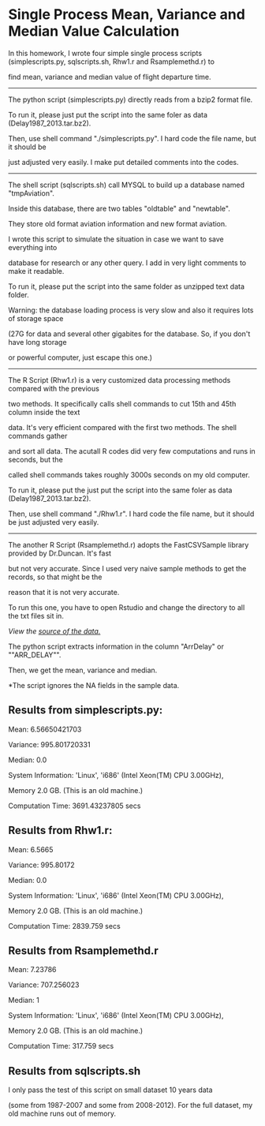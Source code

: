Single Process Mean, Variance and Median Value Calculation
==========================================================
In this homework, I wrote four simple single process scripts (simplescripts.py, sqlscripts.sh, Rhw1.r and Rsamplemethd.r) to 

find mean, variance and median value of flight departure time.

-----------------------------------------------------------------
The python script (simplescripts.py) directly reads from a bzip2 format file. 

To run it, please just put the script into the same foler as data (Delay1987_2013.tar.bz2).

Then, use shell command "./simplescripts.py". I hard code the file name, but it should be

just adjusted very easily. I make put detailed comments into the codes.


-------------------------------------------------------
The shell script (sqlscripts.sh) call MYSQL to build up a database named "tmpAviation". 

Inside this database, there are two tables "oldtable" and "newtable".

They store old format aviation information and new format aviation. 

I wrote this script to simulate the situation in case we want to save everything into 

database for research or any other query. I add in very light comments to make it readable.

To run it, please put the script into the same folder as unzipped text data folder.

Warning: the database loading process is very slow and also it requires lots of storage space 

(27G for data and several other gigabites for the database. So, if you don't have long storage 

or powerful computer, just escape this one.)


------------------------------------------------------
The R Script (Rhw1.r) is a very customized data processing methods compared with the previous 

two methods. It specifically calls shell commands to cut 15th and 45th column inside the text 

data. It's very efficient compared with the first two methods. The shell commands gather 

and sort all data. The acutall R codes did very few computations and runs in seconds, but the

called shell commands takes roughly 3000s seconds on my old computer.

To run it, please put the just put the script into the same foler as data (Delay1987_2013.tar.bz2).

Then, use shell command "./Rhw1.r". I hard code the file name, but it should be just adjusted very easily.


--------------------------------------
The another R Script (Rsamplemethd.r) adopts the FastCSVSample library provided by Dr.Duncan. It's fast

but not very accurate. Since I used very naive sample methods to get the records, so that might be the

reason that it is not very accurate.

To run this one, you have to open Rstudio and change the directory to all the txt files sit in.
 

*View the [source of the data.](http://eeyore.ucdavis.edu/stat250/Homeworks/hw1.html.)*

The python script extracts information in the column "ArrDelay" or "\"ARR_DELAY\"".

Then, we get the mean, variance and median.

*The script ignores the NA fields in the sample data.

Results from simplescripts.py:
------------------------------

Mean: 6.56650421703

Variance: 995.801720331

Median: 0.0

System Information: 'Linux', 'i686' (Intel Xeon(TM) CPU 3.00GHz), 

Memory 2.0 GB. (This is an old machine.)
  
Computation Time: 3691.43237805 secs

Results from Rhw1.r:
-------------------------------
Mean: 6.5665

Variance: 995.80172

Median: 0.0

System Information: 'Linux', 'i686' (Intel Xeon(TM) CPU 3.00GHz), 

Memory 2.0 GB. (This is an old machine.)
  
Computation Time: 2839.759 secs

Results from Rsamplemethd.r
--------------------------------
Mean: 7.23786

Variance: 707.256023

Median: 1

System Information: 'Linux', 'i686' (Intel Xeon(TM) CPU 3.00GHz), 

Memory 2.0 GB. (This is an old machine.)

Computation Time: 317.759 secs

Results from sqlscripts.sh
----------------------------
I only pass the test of this script on small dataset 10 years data 

(some from 1987-2007 and some from 2008-2012). For the full dataset,
my old machine runs out of memory.

